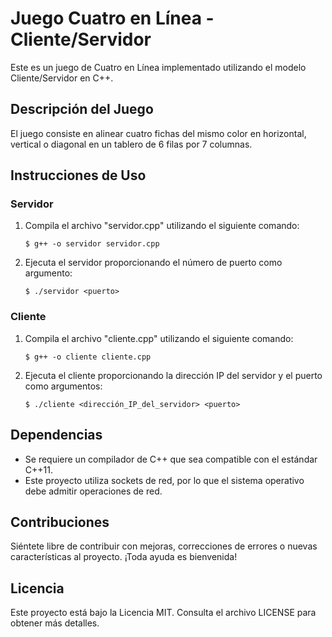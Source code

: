 # Juego Cuatro en Línea - Cliente/Servidor

Este es un juego de Cuatro en Línea implementado utilizando el modelo Cliente/Servidor en C++.

## Descripción del Juego

El juego consiste en alinear cuatro fichas del mismo color en horizontal, vertical o diagonal en un tablero de 6 filas por 7 columnas.

## Instrucciones de Uso

### Servidor

1. Compila el archivo "servidor.cpp" utilizando el siguiente comando:
    ```
    $ g++ -o servidor servidor.cpp
    ```

2. Ejecuta el servidor proporcionando el número de puerto como argumento:
    ```
    $ ./servidor <puerto>
    ```

### Cliente

1. Compila el archivo "cliente.cpp" utilizando el siguiente comando:
    ```
    $ g++ -o cliente cliente.cpp
    ```

2. Ejecuta el cliente proporcionando la dirección IP del servidor y el puerto como argumentos:
    ```
    $ ./cliente <dirección_IP_del_servidor> <puerto>
    ```

## Dependencias

- Se requiere un compilador de C++ que sea compatible con el estándar C++11.
- Este proyecto utiliza sockets de red, por lo que el sistema operativo debe admitir operaciones de red.

## Contribuciones

Siéntete libre de contribuir con mejoras, correcciones de errores o nuevas características al proyecto. ¡Toda ayuda es bienvenida!

## Licencia

Este proyecto está bajo la Licencia MIT. Consulta el archivo LICENSE para obtener más detalles.
